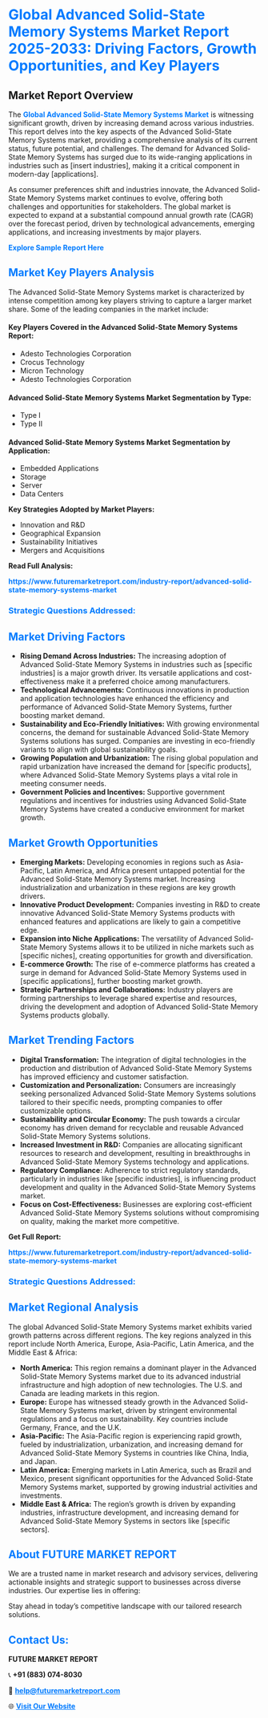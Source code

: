 <h1 style="color: #007BFF;">Global Advanced Solid-State Memory Systems Market Report 2025-2033: Driving Factors, Growth Opportunities, and Key Players</h1>

<section id="overview">
<h2>Market Report Overview</h2>
<p>The <a href="https://www.futuremarketreport.com/industry-report/advanced-solid-state-memory-systems-market" style="color: #007BFF; text-decoration: none;"><strong>Global Advanced Solid-State Memory Systems Market</strong></a> is witnessing significant growth, driven by increasing demand across various industries. This report delves into the key aspects of the Advanced Solid-State Memory Systems market, providing a comprehensive analysis of its current status, future potential, and challenges. The demand for Advanced Solid-State Memory Systems has surged due to its wide-ranging applications in industries such as [insert industries], making it a critical component in modern-day [applications].</p>
<p>As consumer preferences shift and industries innovate, the Advanced Solid-State Memory Systems market continues to evolve, offering both challenges and opportunities for stakeholders. The global market is expected to expand at a substantial compound annual growth rate (CAGR) over the forecast period, driven by technological advancements, emerging applications, and increasing investments by major players.</p>
</section>

<section id="overview">
<p><a href="https://www.futuremarketreport.com/request-sample/reportId=60364" style="color: #007BFF; text-decoration: none;"><strong>Explore Sample Report Here</strong></a></p>
</section>

<section id="key-players">
<h2 style="color: #007BFF;">Market Key Players Analysis</h2>
<p>The Advanced Solid-State Memory Systems market is characterized by intense competition among key players striving to capture a larger market share. Some of the leading companies in the market include:</p>
<h4>Key Players Covered in the Advanced Solid-State Memory Systems Report:</h4>
<ul><li>Adesto Technologies Corporation</li><li>Crocus Technology</li><li>Micron Technology</li><li>Adesto Technologies Corporation</li></ul>
<h4>Advanced Solid-State Memory Systems Market Segmentation by Type:</h4>
<ul><li>Type I</li><li>Type II</li></ul>

<h4>Advanced Solid-State Memory Systems Market Segmentation by Application:</h4>
<ul><li>Embedded Applications</li><li>Storage</li><li>Server</li><li>Data Centers</li></ul>
<p><strong>Key Strategies Adopted by Market Players:</strong></p>
<ul>
<li>Innovation and R&D</li>
<li>Geographical Expansion</li>
<li>Sustainability Initiatives</li>
<li>Mergers and Acquisitions</li>
</ul>
</section>

<section>
<p><strong>Read Full Analysis: </strong></p><a href="https://www.futuremarketreport.com/industry-report/advanced-solid-state-memory-systems-market" style="color: #007BFF; text-decoration: none;"><strong>https://www.futuremarketreport.com/industry-report/advanced-solid-state-memory-systems-market</strong></a>
<h3 style="color: #007BFF;">Strategic Questions Addressed:</h3>
</section>

<section id="driving-factors">
<h2 style="color: #007BFF;">Market Driving Factors</h2>
<ul>
<li><strong>Rising Demand Across Industries:</strong> The increasing adoption of Advanced Solid-State Memory Systems in industries such as [specific industries] is a major growth driver. Its versatile applications and cost-effectiveness make it a preferred choice among manufacturers.</li>
<li><strong>Technological Advancements:</strong> Continuous innovations in production and application technologies have enhanced the efficiency and performance of Advanced Solid-State Memory Systems, further boosting market demand.</li>
<li><strong>Sustainability and Eco-Friendly Initiatives:</strong> With growing environmental concerns, the demand for sustainable Advanced Solid-State Memory Systems solutions has surged. Companies are investing in eco-friendly variants to align with global sustainability goals.</li>
<li><strong>Growing Population and Urbanization:</strong> The rising global population and rapid urbanization have increased the demand for [specific products], where Advanced Solid-State Memory Systems plays a vital role in meeting consumer needs.</li>
<li><strong>Government Policies and Incentives:</strong> Supportive government regulations and incentives for industries using Advanced Solid-State Memory Systems have created a conducive environment for market growth.</li>
</ul>
</section>

<section id="growth-opportunities">
<h2 style="color: #007BFF;">Market Growth Opportunities</h2>
<ul>
<li><strong>Emerging Markets:</strong> Developing economies in regions such as Asia-Pacific, Latin America, and Africa present untapped potential for the Advanced Solid-State Memory Systems market. Increasing industrialization and urbanization in these regions are key growth drivers.</li>
<li><strong>Innovative Product Development:</strong> Companies investing in R&D to create innovative Advanced Solid-State Memory Systems products with enhanced features and applications are likely to gain a competitive edge.</li>
<li><strong>Expansion into Niche Applications:</strong> The versatility of Advanced Solid-State Memory Systems allows it to be utilized in niche markets such as [specific niches], creating opportunities for growth and diversification.</li>
<li><strong>E-commerce Growth:</strong> The rise of e-commerce platforms has created a surge in demand for Advanced Solid-State Memory Systems used in [specific applications], further boosting market growth.</li>
<li><strong>Strategic Partnerships and Collaborations:</strong> Industry players are forming partnerships to leverage shared expertise and resources, driving the development and adoption of Advanced Solid-State Memory Systems products globally.</li>
</ul>
</section>

<section id="trending-factors">
<h2 style="color: #007BFF;">Market Trending Factors</h2>
<ul>
<li><strong>Digital Transformation:</strong> The integration of digital technologies in the production and distribution of Advanced Solid-State Memory Systems has improved efficiency and customer satisfaction.</li>
<li><strong>Customization and Personalization:</strong> Consumers are increasingly seeking personalized Advanced Solid-State Memory Systems solutions tailored to their specific needs, prompting companies to offer customizable options.</li>
<li><strong>Sustainability and Circular Economy:</strong> The push towards a circular economy has driven demand for recyclable and reusable Advanced Solid-State Memory Systems solutions.</li>
<li><strong>Increased Investment in R&D:</strong> Companies are allocating significant resources to research and development, resulting in breakthroughs in Advanced Solid-State Memory Systems technology and applications.</li>
<li><strong>Regulatory Compliance:</strong> Adherence to strict regulatory standards, particularly in industries like [specific industries], is influencing product development and quality in the Advanced Solid-State Memory Systems market.</li>
<li><strong>Focus on Cost-Effectiveness:</strong> Businesses are exploring cost-efficient Advanced Solid-State Memory Systems solutions without compromising on quality, making the market more competitive.</li>
</ul>
</section>

<section>
<p><strong>Get Full Report: </strong></p><a href="https://www.futuremarketreport.com/industry-report/advanced-solid-state-memory-systems-market" style="color: #007BFF; text-decoration: none;"><strong>https://www.futuremarketreport.com/industry-report/advanced-solid-state-memory-systems-market</strong></a>
<h3 style="color: #007BFF;">Strategic Questions Addressed:</h3>
</section>


<section id="regional-analysis">
<h2 style="color: #007BFF;">Market Regional Analysis</h2>
<p>The global Advanced Solid-State Memory Systems market exhibits varied growth patterns across different regions. The key regions analyzed in this report include North America, Europe, Asia-Pacific, Latin America, and the Middle East & Africa:</p>
<ul>
<li><strong>North America:</strong> This region remains a dominant player in the Advanced Solid-State Memory Systems market due to its advanced industrial infrastructure and high adoption of new technologies. The U.S. and Canada are leading markets in this region.</li>
<li><strong>Europe:</strong> Europe has witnessed steady growth in the Advanced Solid-State Memory Systems market, driven by stringent environmental regulations and a focus on sustainability. Key countries include Germany, France, and the U.K.</li>
<li><strong>Asia-Pacific:</strong> The Asia-Pacific region is experiencing rapid growth, fueled by industrialization, urbanization, and increasing demand for Advanced Solid-State Memory Systems in countries like China, India, and Japan.</li>
<li><strong>Latin America:</strong> Emerging markets in Latin America, such as Brazil and Mexico, present significant opportunities for the Advanced Solid-State Memory Systems market, supported by growing industrial activities and investments.</li>
<li><strong>Middle East & Africa:</strong> The region’s growth is driven by expanding industries, infrastructure development, and increasing demand for Advanced Solid-State Memory Systems in sectors like [specific sectors].</li>
</ul>
</section>

<footer>
<h2 style="color: #007BFF;">About FUTURE MARKET REPORT</h2>
<p>We are a trusted name in market research and advisory services, delivering actionable insights and strategic support to businesses across diverse industries. Our expertise lies in offering:</p>

<p>Stay ahead in today’s competitive landscape with our tailored research solutions.</p>

<h2 style="color: #007BFF;">Contact Us:</h2>
<p><strong>FUTURE MARKET REPORT</strong></p>
<p>📞 <strong>+91 (883) 074-8030</strong></p>
<p>📧 <strong><a href="mailto:help@futuremarketreport.com" style="color: #007BFF;">help@futuremarketreport.com</a></strong></p>
<p>🌐 <strong><a href="https://www.futuremarketreport.com/" style="color: #007BFF;">Visit Our Website</a></strong></p>
</footer>